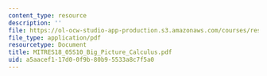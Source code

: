 ```yaml
---
content_type: resource
description: ''
file: https://ol-ocw-studio-app-production.s3.amazonaws.com/courses/res-18-005-highlights-of-calculus-spring-2010/a5aacef117d00f9b80b95533a8c7f5a0_MITRES18_05S10_Big_Picture_Calculus.pdf
file_type: application/pdf
resourcetype: Document
title: MITRES18_05S10_Big_Picture_Calculus.pdf
uid: a5aacef1-17d0-0f9b-80b9-5533a8c7f5a0
---
```

